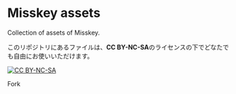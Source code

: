 # Misskey assets
Collection of assets of Misskey.

このリポジトリにあるファイルは、**CC BY-NC-SA**のライセンスの下でどなたでも自由にお使いいただけます。

<a rel="license" href="http://creativecommons.org/licenses/by-nc-sa/4.0/"><img alt="CC BY-NC-SA" src="https://i.creativecommons.org/l/by-nc-sa/4.0/88x31.png" /></a>

Fork
